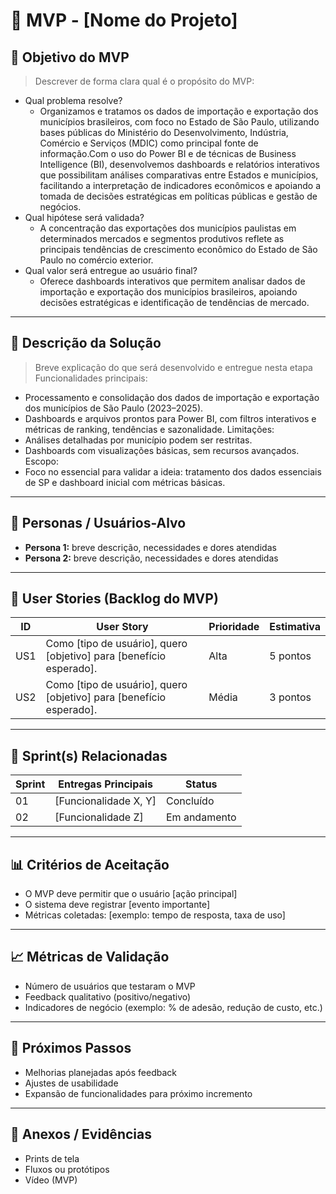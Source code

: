 # 📌 MVP - [Nome do Projeto]

## 🎯 Objetivo do MVP
> Descrever de forma clara qual é o propósito do MVP:  
- Qual problema resolve?
  * Organizamos e tratamos os dados de importação e exportação dos municípios brasileiros, com foco no Estado de São Paulo, utilizando bases públicas do Ministério do Desenvolvimento, Indústria, Comércio e Serviços (MDIC) como principal fonte de informação.Com o uso do Power BI e de técnicas de Business Intelligence (BI), desenvolvemos dashboards e relatórios interativos que possibilitam análises comparativas entre Estados e municípios, facilitando a interpretação de indicadores econômicos e apoiando a tomada de decisões estratégicas em políticas públicas e gestão de negócios. 
- Qual hipótese será validada?
  * A concentração das exportações dos municípios paulistas em determinados mercados e segmentos produtivos reflete as principais tendências de crescimento econômico do Estado de São Paulo no comércio exterior.
- Qual valor será entregue ao usuário final?
  * Oferece dashboards interativos que permitem analisar dados de importação e exportação dos municípios brasileiros, apoiando decisões estratégicas e identificação de tendências de mercado.

---

## 📝 Descrição da Solução
> Breve explicação do que será desenvolvido e entregue nesta etapa
Funcionalidades principais:
* Processamento e consolidação dos dados de importação e exportação dos municípios de São Paulo (2023–2025).
* Dashboards e arquivos prontos para Power BI, com filtros interativos e métricas de ranking, tendências e sazonalidade.
Limitações:
* Análises detalhadas por município podem ser restritas.
* Dashboards com visualizações básicas, sem recursos avançados.
Escopo:
* Foco no essencial para validar a ideia: tratamento dos dados essenciais de SP e dashboard inicial com métricas básicas.
 

---

## 👥 Personas / Usuários-Alvo
- **Persona 1:** breve descrição, necessidades e dores atendidas  
- **Persona 2:** breve descrição, necessidades e dores atendidas  

---

## 🔑 User Stories (Backlog do MVP)
| ID  | User Story                                                                 | Prioridade | Estimativa |
|-----|-----------------------------------------------------------------------------|------------|------------|
| US1 | Como [tipo de usuário], quero [objetivo] para [benefício esperado].         | Alta       | 5 pontos   |
| US2 | Como [tipo de usuário], quero [objetivo] para [benefício esperado].         | Média      | 3 pontos   |

---

## 📅 Sprint(s) Relacionadas
| Sprint | Entregas Principais                          | Status   |
|--------|----------------------------------------------|----------|
| 01     | [Funcionalidade X, Y]                        | Concluído|
| 02     | [Funcionalidade Z]                           | Em andamento |

---

## 📊 Critérios de Aceitação
- O MVP deve permitir que o usuário [ação principal]  
- O sistema deve registrar [evento importante]  
- Métricas coletadas: [exemplo: tempo de resposta, taxa de uso]  

---

## 📈 Métricas de Validação
- Número de usuários que testaram o MVP  
- Feedback qualitativo (positivo/negativo)  
- Indicadores de negócio (exemplo: % de adesão, redução de custo, etc.)  

---

## 🚀 Próximos Passos
- Melhorias planejadas após feedback  
- Ajustes de usabilidade  
- Expansão de funcionalidades para próximo incremento  

---

## 📂 Anexos / Evidências
- Prints de tela  
- Fluxos ou protótipos  
- Vídeo (MVP)  
